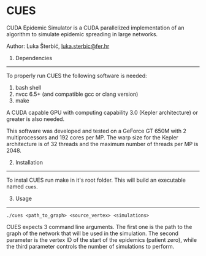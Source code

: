 CUES
====

CUDA Epidemic Simulator is a CUDA parallelized implementation of an algorithm to simulate epidemic spreading in large networks.

Author: Luka Šterbić, luka.sterbic@fer.hr

1) Dependencies
---------------------

To properly run CUES the following software is needed:

1. bash shell
2. nvcc 6.5+ (and compatible gcc or clang version)
3. make
    
A CUDA capable GPU with computing capability 3.0 (Kepler architecture) or greater is also needed.

This software was developed and tested on a GeForce GT 650M with 2 multiprocessors and 192 cores per MP.
The warp size for the Kepler architecture is of 32 threads and the maximum number of threads per MP is 2048.


2) Installation
---------------------

To instal CUES run make in it's root folder. This will build an executable named `cues`.


3) Usage
---------------------

`./cues <path_to_graph> <source_vertex> <simulations>`

CUES expects 3 command line arguments. The first one is the path to the graph of the network that will be used in the simulation.
The second parameter is the vertex ID of the start of the epidemics (patient zero), while the third parameter controls the number of simulations to perform.
